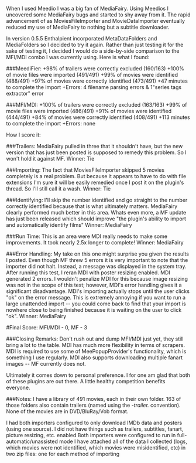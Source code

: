 When I used Meedio I was a big fan of MediaFairy. Using Meedios I uncovered some MediaFairy bugs and started to shy away from it. The rapid advancement of as MoviesFileImporter and MovieDataImporter eventually reduced my use of MediaFairy to nothing but a subtitle downloader. 

In version 0.5.5 Enthalpient incorporated MetaDataFolders and MediaFolders so I decided to try it again. Rather than just testing it for the sake of testing it, I decided I would do a side-by-side comparison to the MFI/MDI combo I was currently using. Here is what I found: 

###MeediFier: 
+98% of trailers were correctly excluded (160/163) 
+100% of movie files were imported (491/491) 
+99% of movies were identified (488/491) 
+97% of movies were correctly identified (473/491) 
+47 minutes to complete the import 
+Errors: 4 filename parsing errors & 1"series tags extractor" error 

###MFI/MDI: 
+100% of trailers were correctly excluded (163/163) 
+99% of movie files were imported (486/491) 
+91% of movies were identified (444/491) 
+84% of movies were correctly identified (408/491) 
+113 minutes to complete the import 
+Errors: none 

How I score it: 

###Trailers: 
MediaFairy pulled in three that it shouldn't have, but the new version that has just been posted is supposed to remedy this problem. So I won't hold it against MF. Winner: Tie 

###Importing: 
The fact that MoviesFileImporter skipped 5 movies completely is a real problem. But because it appears to have to do with file extensions I'm sure it will be easily remedied once I post it on the plugin's thread. So I'll still call it a wash. Winner: Tie 

###Identifying: 
I'll skip the number identified and go straight to the number correctly identified because that is what ultimately matters. MediaFairy clearly performed much better in this area. Whats even more, a MF update has just been released which should improve "the plugin's ability to import and automatically identify films" Winner: MediaFairy 

###Run Time: 
This is an area were MDI really needs to make some improvements. It took nearly 2.5x longer to complete! Winner: MediaFairy 

###Error Handling: 
My take on this one might surprise you given the results I posted. Even though MF threw 5 errors it is very important to note that the importer did not halt. Instead, a message was displayed in the system tray. After running this test, I reran MDI with poster resizing enabled. MDI generated 2 errors. I wouldn't penalize MDI for this because image resizing was not in the scope of this test; however, MDI's error handling gives it a significant disadvantage. MDI's importing actually stops until the user clicks "ok" on the error message. This is extremely annoying if you want to run a large unattended import -- you could come back to find that your import is nowhere close to being finished because it is waiting on the user to click "ok". Winner: MediaFairy 

#Final Score: MFI/MDI - 0, MF - 3 

###Closing Remarks: 
Don't rush out and dump MFI/MDI just yet, they still bring a lot to the table. MDI has much more flexibility in terms of scrapers. MDI is required to use some of MeePopupProvider's functionality, which is something I use regularly. MDI also supports downloading multiple fanart images -- MF currently does not. 

Ultimately it comes down to personal preference. I for one am glad that both of these plugins are out there. A little healthy competition benefits everyone. 



###Notes:
I have a library of 491 movies, each in their own folder. 163 of those folders also contain trailers (named using the *-trailer.* convention). None of the movies are in DVD/BluRay/Vob format.

I had both importers configured to only download IMDb data and posters (using one source). I did not have things such as trailers, subtitles, fanart, picture resizing, etc. enabled
Both importers were configured to run in full-automatic/unassisted mode
I have attached all of the data I collected (logs, which movies were not identified, which movies were misidentified, etc) in two zip files: one for each method of importing
